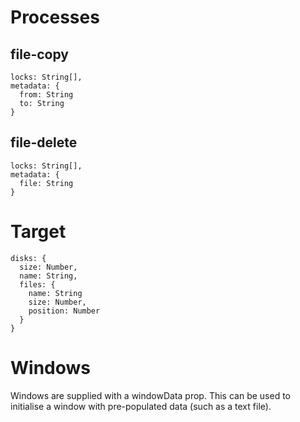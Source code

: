 # Processes

## file-copy

```
locks: String[],
metadata: {
  from: String
  to: String
}
```

## file-delete

```
locks: String[],
metadata: {
  file: String
}
```

# Target

```
disks: {
  size: Number,
  name: String,
  files: {
    name: String
    size: Number,
    position: Number
  }
}
```

# Windows

Windows are supplied with a windowData prop. This can be used to initialise a window with pre-populated data (such as a text file).